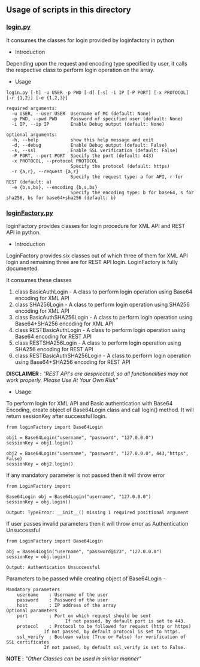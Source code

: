 ## Usage of scripts in this directory

### [login.py](./login/login.py)

It consumes the classes for login provided by loginfactory in python

- Introduction

Depending upon the request and encoding type specified by user, it calls
the respective class to perform login operation on the array.

- Usage

```
login.py [-h] -u USER -p PWD [-d] [-s] -i IP [-P PORT] [-x PROTOCOL] [-r {1,2}] [-e {1,2,3}]

required arguments:
  -u USER, --user USER  Username of MC (default: None)
  -p PWD, --pwd PWD     Password of specified user (default: None)
  -i IP, --ip IP        Enable Debug output (default: None)

optional arguments:
  -h, --help            show this help message and exit
  -d, --debug           Enable Debug output (default: False)
  -s, --ssl             Enable SSL verification (default: False)
  -P PORT, --port PORT  Specify the port (default: 443)
  -x PROTOCOL, --protocol PROTOCOL
                        Specify the protocol (default: https)
  -r {a,r}, --request {a,r}
                        Specify the request type: a for API, r for REST (default: a)
  -e {b,s,bs}, --encoding {b,s,bs}
                        Specify the encoding type: b for base64, s for sha256, bs for base64+sha256 (default: b)
```

### [loginFactory.py](./login/loginFactory.py)

loginFactory provides classes for login procedure for XML API and REST API in python.

- Introduction

LoginFactory provides six classes out of which three of them for XML API login
and remaining three are for REST API login. LoginFactory is fully documented.

It consumes these classes

1. class BasicAuthLogin - A class to perform login operation using Base64 encoding for XML API
2. class SHA256Login - A class to perform login operation using SHA256 encoding for XML API
3. class BasicAuthSHA256Login - A class to perform login operation using Base64+SHA256 encoding for XML API
4. class RESTBasicAuthLogin - A class to perform login operation using Base64 encoding for REST API
5. class RESTSHA256Login - A class to perform login operation using SHA256 encoding for REST API
6. class RESTBasicAuthSHA256Login - A class to perform login operation using Base64+SHA256 encoding for REST API

<b> DISCLAIMER :</b> <i>"REST API's are despricated, so all functionalities may not work properly.
Please Use At Your Own Risk" </i>

- Usage

To perform login for XML API and Basic authentication with Base64 Encoding,
create object of Base64Login class and call login() method. It will return sessionKey
after successful login.

```python3
from loginFactory import Base64Login 

obj1 = Base64Login("username", "password", "127.0.0.0")
sessionKey = obj1.login() 

obj2 = Base64Login("username", "password", "127.0.0.0", 443,"https", False)
sessionKey = obj2.login()
```

If any mandatory parameter is not passed then it will throw error
```python3
from LoginFactory import 

Base64Login obj = Base64Login("username", "127.0.0.0")
sessionKey = obj.login()
```
```
Output: TypeError: __init__() missing 1 required positional argument 
```

If user passes invalid parameters then it will throw error as Authentication Unsuccessful
```python3
from LoginFactory import Base64Login

obj = Base64Login("username", "password@123", "127.0.0.0")
sessionKey = obj.login()
```
```
Output: Authentication Unsuccessful
```

Parameters to be passed while creating object of Base64Login -

```
Mandatory parameters
	username    : Username of the user
	password    : Password of the user
	host        : IP address of the array
Optional parameters
 	port        : Port on which request should be sent
                      If not passed, by default port is set to 443.
	protocol    : Protocol to be followed for request (http or https)
		      If not passed, by default protocol is set to https.
	ssl_verify  : Boolean value (True or False) for verification of SSL certificates
		      If not passed, by default ssl_verify is set to False.
```

<b> NOTE :</b> <i>"Other Classes can be used in similar manner" </i>
